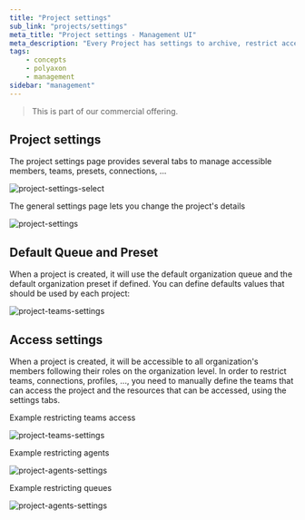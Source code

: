 ```yaml
---
title: "Project settings"
sub_link: "projects/settings"
meta_title: "Project settings - Management UI"
meta_description: "Every Project has settings to archive, restrict access, set defaults ..."
tags:
    - concepts
    - polyaxon
    - management
sidebar: "management"
---
```


<blockquote class="commercial">This is part of our commercial offering.</blockquote>

## Project settings

The project settings page provides several tabs to manage accessible members, teams, presets, connections, ...

![project-settings-select](../../../../content/images/dashboard/projects/settings-select.png)

The general settings page lets you change the project's details

![project-settings](../../../../content/images/dashboard/projects/settings.png)


## Default Queue and Preset

When a project is created, it will use the default organization queue and the default organization preset if defined.
You can define defaults values that should be used by each project:

![project-teams-settings](../../../../content/images/dashboard/projects/default-settings.png)


## Access settings

When a project is created, it will be accessible to all organization's members following their roles on the organization level.
In order to restrict teams, connections, profiles, ..., you need to manually define the teams that can access the project and the resources that can be accessed, using the settings tabs.

Example restricting teams access

![project-teams-settings](../../../../content/images/dashboard/projects/teams-settings.png)


Example restricting agents

![project-agents-settings](../../../../content/images/dashboard/projects/agents-settings.png)


Example restricting queues

![project-agents-settings](../../../../content/images/dashboard/projects/queues-settings.png)
